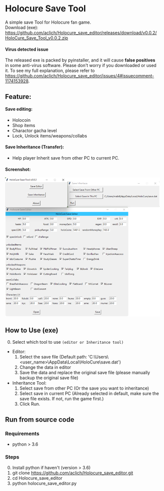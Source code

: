 # Holocure Save Tool
A simple save Tool for Holocure fan game.  
Download (exe): https://github.com/aclich/Holocure_save_editor/releases/download/v0.0.2/HoloCure_Save_Tool_v0.0.2.zip  

#### Virus detected issue
The released exe is packed by pyinstaller, and it will cause **false positives** in some anti-virus software. Please don't worry if you downloaded or used it. To see my full explanation, please refer to https://github.com/aclich/Holocure_save_editor/issues/4#issuecomment-1174153928.  

## Feature:
#### Save editing:
  - Holocoin
  - Shop items
  - Charactor gacha level
  - Lock, Unlock items/weapons/collabs

#### Save Inheritance (Transfer):
  - Help player Inherit save from other PC to current PC.  

#### Screenshot:
<img width=550 src='./screenshot.png'/>

##  How to Use (exe)
0. Select which tool to use `(editor or Inheritance tool)`
- Editor:
  1. Select the save file (Default path: 'C:\\Users\\<user_name>\\AppData\\Local\\HoloCure\\save.dat')
  2. Change the data in editor
  3. Save the data and replace the original save file (please manually backup the original save file)
- Inheritance Tool:
    1. Select save from other PC (Or the save you want to inheritance)
    2. Select save in current PC (Already selected in default, make sure the save file exists. If not, run the game first.)
    3. Click Run.

## Run from source code
### Requirements
- python > 3.6
### Steps  
0. Install python if haven't (version > 3.6)
1. git clone https://github.com/aclich/Holocure_save_editor.git
2. cd Holocure_save_editor
3. python holocure_save_editor.py
